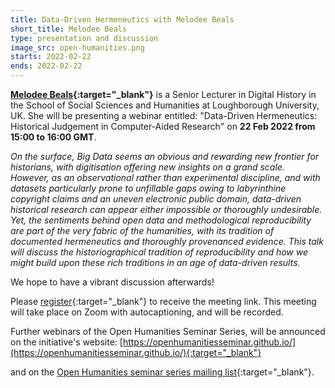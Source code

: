 ```yaml
---
title: Data-Driven Hermeneutics with Melodee Beals
short_title: Melodee Beals
type: presentation and discussion
image_src: open-humanities.png
starts: 2022-02-22
ends: 2022-02-22
---
```



**[Melodee Beals](https://mhbeals.com/){:target="_blank"}** is a Senior Lecturer in Digital History in the School of Social Sciences and Humanities at Loughborough University, UK. She will be presenting a webinar entitled: "Data-Driven Hermeneutics: Historical Judgement in Computer-Aided Research" on **22 Feb 2022 from 15:00 to 16:00 GMT**.

*On the surface, Big Data seems an obvious and rewarding new frontier for historians, with digitisation offering new insights on a grand scale. However, as an observational rather than experimental discipline, and with datasets particularly prone to unfillable gaps owing to labyrinthine copyright claims and an uneven electronic public domain, data-driven historical research can appear either impossible or thoroughly undesirable. Yet, the sentiments behind open data and methodological reproducibility are part of the very fabric of the humanities, with its tradition of documented hermeneutics and thoroughly provenanced evidence. This talk will discuss the historiographical tradition of reproducibility and how we might build upon these rich traditions in an age of data-driven results.*


We hope to have a vibrant discussion afterwards!

Please [register](https://zoom.us/meeting/register/tJUkfuyuqzgoE9J1HU218kdzY8phduHhiNs3){:target="_blank"} to receive the meeting link.
This meeting will take place on Zoom with autocaptioning, and will be recorded.

Further webinars of the Open Humanities Seminar Series, will be announced on the initiative's website: [https://openhumanitiesseminar.github.io/](https://openhumanitiesseminar.github.io/){:target="_blank"}

and on the [Open Humanities seminar series mailing list](https://web.maillist.ox.ac.uk/ox/subscribe/open-humanities){:target="_blank"}.
